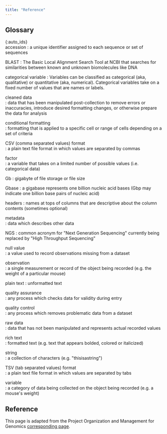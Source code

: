 ```yaml
---
title: "Reference"
---
```


## Glossary

{:auto_ids}  
accession
:   a unique identifier assigned to each sequence or set of sequences

BLAST
:   The Basic Local Alignment Search Tool at NCBI that searches for similarities 
	between known and unknown biomolecules like DNA

categorical variable
:   Variables can be classified as categorical (aka, qualitative) or quantitative (aka, numerical). 
  Categorical variables take on a fixed number of values that are names or labels. 

cleaned data  
:   data that has been manipulated post-collection to remove errors or 
  inaccuracies, introduce desired formatting changes, or otherwise prepare the data for analysis

conditional formatting  
:   formatting that is applied to a specific cell or range of cells depending on a set of criteria  

CSV (comma separated values) format  
:   a plain text file format in which values are separated by commas

factor  
:   a variable that takes on a limited number of possible values (i.e. categorical data)

Gb
:   gigabyte of file storage or file size

Gbase
:   a gigabase represents one billion nucleic acid bases (Gbp may indicate one billion base pairs of nucleic acid)

headers
:   names at tops of columns that are descriptive about the column contents (sometimes optional)

metadata  
:   data which describes other data  

NGS
:   common acronym for "Next Generation Sequencing" currently being replaced by "High Throughput Sequencing"

null value  
:   a value used to record observations missing from a dataset

observation  
:   a single measurement or record of the object being recorded (e.g. the weight of a particular mouse)

plain text
:   unformatted text

quality assurance  
:   any process which checks data for validity during entry  

quality control  
:   any process which removes problematic data from a dataset

raw data  
:   data that has not been manipulated and represents actual recorded values

rich text  
:  formatted text (e.g. text that appears bolded, colored or italicized)

string  
:   a collection of characters (e.g. "thisisastring")

TSV (tab separated values) format  
:   a plain text file format in which values are separated by tabs

variable  
:   a category of data being collected on the object being recorded (e.g. a mouse's weight)

## Reference
This page is adapted from the Project Organization and Management for Genomics [corresponding page](https://datacarpentry.org/organization-genomics/reference.html).
